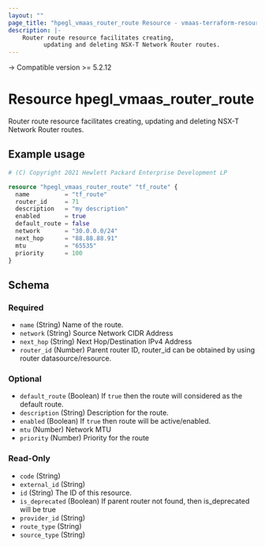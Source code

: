 ```yaml
---
layout: ""
page_title: "hpegl_vmaas_router_route Resource - vmaas-terraform-resources"
description: |-
    Router route resource facilitates creating,
          updating and deleting NSX-T Network Router routes.
---
```


-> Compatible version >= 5.2.12

# Resource hpegl_vmaas_router_route

Router route resource facilitates creating,
		updating and deleting NSX-T Network Router routes.


## Example usage

```terraform
# (C) Copyright 2021 Hewlett Packard Enterprise Development LP

resource "hpegl_vmaas_router_route" "tf_route" {
  name          = "tf_route"
  router_id     = 71
  description   = "my description"
  enabled       = true
  default_route = false
  network       = "30.0.0.0/24"
  next_hop      = "88.88.88.91"
  mtu           = "65535"
  priority      = 100
}
```


<!-- schema generated by tfplugindocs -->
## Schema

### Required

- `name` (String) Name of the route.
- `network` (String) Source Network CIDR Address
- `next_hop` (String) Next Hop/Destination IPv4 Address
- `router_id` (Number) Parent router ID, router_id can be obtained by using router datasource/resource.

### Optional

- `default_route` (Boolean) If `true` then the route will considered as the default route.
- `description` (String) Description for the route.
- `enabled` (Boolean) If `true` then route will be active/enabled.
- `mtu` (Number) Network MTU
- `priority` (Number) Priority for the route

### Read-Only

- `code` (String)
- `external_id` (String)
- `id` (String) The ID of this resource.
- `is_deprecated` (Boolean) If parent router not found, then is_deprecated will be true
- `provider_id` (String)
- `route_type` (String)
- `source_type` (String)
